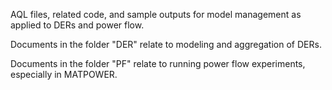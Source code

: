 AQL files, related code, and sample outputs for model management as applied to DERs and power flow.

Documents in the folder "DER" relate to modeling and aggregation of DERs.

Documents in the folder "PF" relate to running power flow experiments, especially in MATPOWER.
